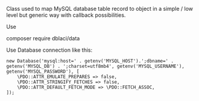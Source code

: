 Class used to map MySQL database table record to object in a simple / low level but generic way with callback possibilities.

Use

composer require dblaci/data

Use Database connection like this:

    new Database('mysql:host=' . getenv('MYSQL_HOST').';dbname=' . getenv('MYSQL_DB') . ';charset=utf8mb4', getenv('MYSQL_USERNAME'), getenv('MYSQL_PASSWORD'), [
        \PDO::ATTR_EMULATE_PREPARES => false,
        \PDO::ATTR_STRINGIFY_FETCHES => false,
        \PDO::ATTR_DEFAULT_FETCH_MODE => \PDO::FETCH_ASSOC,
    ]);
